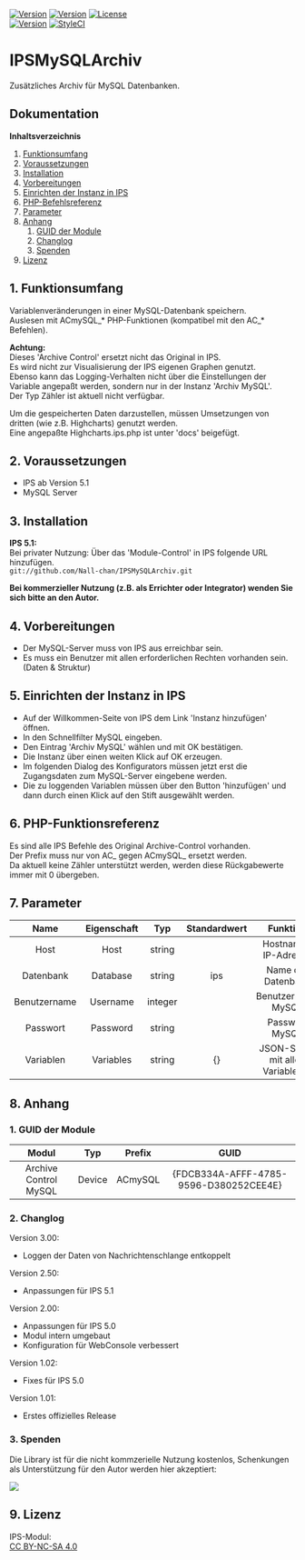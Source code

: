 [![Version](https://img.shields.io/badge/Symcon-PHPModul-red.svg)](https://www.symcon.de/service/dokumentation/entwicklerbereich/sdk-tools/sdk-php/)
[![Version](https://img.shields.io/badge/Modul%20Version-3.00-blue.svg)]()
[![License](https://img.shields.io/badge/License-CC%20BY--NC--SA%204.0-green.svg)](https://creativecommons.org/licenses/by-nc-sa/4.0/)  
[![Version](https://img.shields.io/badge/Symcon%20Version-5.1%20%3E-green.svg)]()
[![StyleCI](https://styleci.io/repos/107871581/shield?style=flat)](https://styleci.io/repos/107871581)  


# IPSMySQLArchiv

Zusätzliches Archiv für MySQL Datenbanken.

## Dokumentation

**Inhaltsverzeichnis**

1. [Funktionsumfang](#1-funktionsumfang) 
2. [Voraussetzungen](#2-voraussetzungen)
3. [Installation](#3-installation)
4. [Vorbereitungen](#4-vorbereitungen)
5. [Einrichten der Instanz in IPS](#5-einrichten-der--instanz-in-ips)
6. [PHP-Befehlsreferenz](#6-php-befehlsreferenz) 
7. [Parameter](#7-parameter) 
8. [Anhang](#8-anhang)  
    1. [GUID der Module](#1-guid-der-module)
    2. [Changlog](#2-changlog)
    3. [Spenden](#3-spenden)
9. [Lizenz](#9-lizenz)

## 1. Funktionsumfang

Variablenveränderungen in einer MySQL-Datenbank speichern.  
Auslesen mit ACmySQL_* PHP-Funktionen (kompatibel mit den AC_* Befehlen).  

**Achtung:**  
  Dieses 'Archive Control' ersetzt nicht das Original in IPS.  
  Es wird nicht zur Visualisierung der IPS eigenen Graphen genutzt.  
  Ebenso kann das Logging-Verhalten nicht über die Einstellungen der Variable angepaßt werden, sondern nur in der Instanz 'Archiv MySQL'.  
  Der Typ Zähler ist aktuell nicht verfügbar.

  Um die gespeicherten Daten darzustellen, müssen Umsetzungen von dritten (wie z.B. Highcharts) genutzt werden.  
  Eine angepaßte Highcharts.ips.php ist unter 'docs' beigefügt.  

## 2. Voraussetzungen

 - IPS ab Version 5.1
 - MySQL Server


## 3. Installation

**IPS 5.1:**  
   Bei privater Nutzung: Über das 'Module-Control' in IPS folgende URL hinzufügen.  
   `git://github.com/Nall-chan/IPSMySQLArchiv.git`  

   **Bei kommerzieller Nutzung (z.B. als Errichter oder Integrator) wenden Sie sich bitte an den Autor.**  

## 4. Vorbereitungen

 - Der MySQL-Server muss von IPS aus erreichbar sein.  
 - Es muss ein Benutzer mit allen erforderlichen Rechten vorhanden sein. (Daten & Struktur)  

## 5. Einrichten der Instanz in IPS

  - Auf der Willkommen-Seite von IPS dem Link 'Instanz hinzufügen' öffnen.  
  - In den Schnellfilter MySQL eingeben.  
  - Den Eintrag 'Archiv MySQL' wählen und mit OK bestätigen.  
  - Die Instanz über einen weiten Klick auf OK erzeugen.  
  - Im folgenden Dialog des Konfigurators müssen jetzt erst die Zugangsdaten zum MySQL-Server eingebene werden.  
  - Die zu loggenden Variablen müssen über den Button 'hinzufügen' und dann durch einen Klick auf den Stift ausgewählt werden.  

## 6. PHP-Funktionsreferenz  

Es sind alle IPS Befehle des Original Archive-Control vorhanden.  
Der Prefix muss nur von AC_ gegen ACmySQL_ ersetzt werden.  
Da aktuell keine Zähler unterstützt werden, werden diese Rückgabewerte immer mit 0 übergeben.  

## 7. Parameter

| Name         | Eigenschaft | Typ     | Standardwert | Funktion                          |
| :----------: | :---------: | :-----: | :----------: | :-------------------------------: |
| Host         | Host        | string  |              | Hostname / IP-Adresse             |
| Datenbank    | Database    | string  | ips          | Name der Datenbank                |
| Benutzername | Username    | integer |              | Benutzername MySQL                |
| Passwort     | Password    | string  |              | Passwort MySQL                    |
| Variablen    | Variables   | string  | {}           | JSON-String mit allen VariablenID |


## 8. Anhang

###  1. GUID der Module

 
| Modul                 | Typ          |Prefix   | GUID                                   |
| :-------------------: | :----------: | :-----: | :------------------------------------: |
| Archive Control MySQL | Device       | ACmySQL | {FDCB334A-AFFF-4785-9596-D380252CEE4E} |

### 2. Changlog

Version 3.00:  
- Loggen der Daten von Nachrichtenschlange entkoppelt  

Version 2.50:  
- Anpassungen für IPS 5.1  

Version 2.00:  
 - Anpassungen für IPS 5.0
 - Modul intern umgebaut
 - Konfiguration für WebConsole verbessert    

Version 1.02:  
 - Fixes für IPS 5.0  

Version 1.01:  
 - Erstes offizielles Release

### 3. Spenden  
  
  Die Library ist für die nicht kommzerielle Nutzung kostenlos, Schenkungen als Unterstützung für den Autor werden hier akzeptiert:  

<a href="https://www.paypal.com/cgi-bin/webscr?cmd=_s-xclick&hosted_button_id=G2SLW2MEMQZH2" target="_blank"><img src="https://www.paypalobjects.com/de_DE/DE/i/btn/btn_donate_LG.gif" border="0" /></a>


## 9. Lizenz

  IPS-Modul:  
  [CC BY-NC-SA 4.0](https://creativecommons.org/licenses/by-nc-sa/4.0/)  